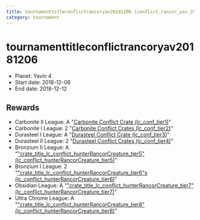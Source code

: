 ```yaml
---
title: tournamenttitleconflictrancoryav20181206 (conflict_rancor_yav_20181206)
category: tournament
---
```

# tournamenttitleconflictrancoryav20181206

  * Planet: Yavin 4
  * Start date: 2018-12-06
  * End date: 2018-12-12

## Rewards

  * Carbonite II League: A "[Carbonite Conflict Crate (lc_conf_tier1)](lc_conf_tier1.html)"
  * Carbonite I League: 2 "[Carbonite Conflict Crates (lc_conf_tier2)](lc_conf_tier2.html)"
  * Durasteel I League: A "[Durasteel Conflict Crate (lc_conf_tier3)](lc_conf_tier3.html)"
  * Durasteel II League: 2 "[Durasteel Conflict Crates (lc_conf_tier4)](lc_conf_tier4.html)"
  * Bronzium II League: A "["crate_title_lc_conflict_hunterRancorCreature_tier5" (lc_conflict_hunterRancorCreature_tier5)](lc_conflict_hunterRancorCreature_tier5.html)"
  * Bronzium I League: 2 "["crate_title_lc_conflict_hunterRancorCreature_tier6"s (lc_conflict_hunterRancorCreature_tier6)](lc_conflict_hunterRancorCreature_tier6.html)"
  * Obsidian League: A "["crate_title_lc_conflict_hunterRancorCreature_tier7" (lc_conflict_hunterRancorCreature_tier7)](lc_conflict_hunterRancorCreature_tier7.html)"
  * Ultra Chrome League: A "["crate_title_lc_conflict_hunterRancorCreature_tier8" (lc_conflict_hunterRancorCreature_tier8)](lc_conflict_hunterRancorCreature_tier8.html)"

